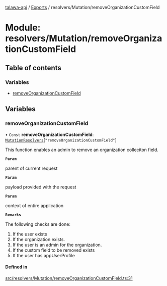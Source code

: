 [talawa-api](../README.md) / [Exports](../modules.md) / resolvers/Mutation/removeOrganizationCustomField

# Module: resolvers/Mutation/removeOrganizationCustomField

## Table of contents

### Variables

- [removeOrganizationCustomField](resolvers_Mutation_removeOrganizationCustomField.md#removeorganizationcustomfield)

## Variables

### removeOrganizationCustomField

• `Const` **removeOrganizationCustomField**: [`MutationResolvers`](types_generatedGraphQLTypes.md#mutationresolvers)[``"removeOrganizationCustomField"``]

This function enables an admin to remove an organization colleciton field.

**`Param`**

parent of current request

**`Param`**

payload provided with the request

**`Param`**

context of entire application

**`Remarks`**

The following checks are done:
1. If the user exists
2. If the organization exists.
3. If the user is an admin for the organization.
4. If the custom field to be removed exists
5. If the user has appUserProfile

#### Defined in

[src/resolvers/Mutation/removeOrganizationCustomField.ts:31](https://github.com/PalisadoesFoundation/talawa-api/blob/65069df/src/resolvers/Mutation/removeOrganizationCustomField.ts#L31)
